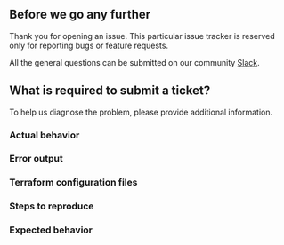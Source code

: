## Before we go any further

Thank you for opening an issue. This particular issue tracker is reserved only for reporting bugs or feature requests.

All the general questions can be submitted on our community [Slack](https://join.slack.com/t/opsd-community/signup).

## What is required to submit a ticket?

To help us diagnose the problem, please provide additional information.

### Actual behavior

### Error output

### Terraform configuration files

### Steps to reproduce

### Expected behavior
